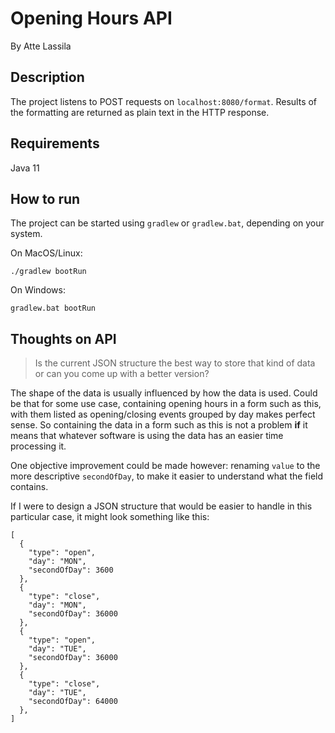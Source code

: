 # Opening Hours API

By Atte Lassila

## Description

The project listens to POST requests on `localhost:8080/format`. Results of the formatting are returned as plain text
in the HTTP response. 

## Requirements

Java 11

## How to run

The project can be started using `gradlew` or `gradlew.bat`, depending on your system.

On MacOS/Linux:

```
./gradlew bootRun
``` 

On Windows:

```
gradlew.bat bootRun
```

## Thoughts on API

> Is the current JSON structure the best way to store that kind of data or can you come up with a better version?

The shape of the data is usually influenced by how the data is used. Could be that for some use case, containing
opening hours in a form such as this, with them listed as opening/closing events grouped by day makes perfect sense. 
So containing the data in a form such as this is not a problem **if** it means that whatever software is using the data 
has an easier time processing it. 

One objective improvement could be made however: renaming `value` to the more descriptive `secondOfDay`, to make it easier
to understand what the field contains. 

If I were to design a JSON structure that would be easier to handle in this particular case, it might look something like
this:

```
[
  {
    "type": "open",
    "day": "MON",
    "secondOfDay": 3600
  },
  {
    "type": "close",
    "day": "MON",
    "secondOfDay": 36000
  },
  {
    "type": "open",
    "day": "TUE",
    "secondOfDay": 36000
  },
  {
    "type": "close",
    "day": "TUE",
    "secondOfDay": 64000
  },
]
```
